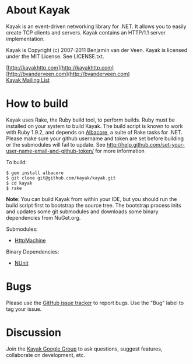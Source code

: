 # About Kayak

Kayak is an event-driven networking library for .NET. It allows you to easily create TCP clients and servers. Kayak contains an HTTP/1.1 server implementation.

Kayak is Copyright (c) 2007-2011 Benjamin van der Veen. Kayak is licensed under the 
MIT License. See LICENSE.txt.

[http://kayakhttp.com](http://kayakhttp.com)<br>
[http://bvanderveen.com](http://bvanderveen.com)<br>
[Kayak Mailing List](http://groups.google.com/group/kayak-http)

# How to build

Kayak uses Rake, the Ruby build tool, to perform builds. Ruby must be installed on your system to build Kayak. The build script is known to work with Ruby 1.9.2, and depends on [Albacore](https://github.com/derickbailey/Albacore), a suite of Rake tasks for .NET.
Please make sure your github username and token are set before building or the submodules will fail to update. See http://help.github.com/set-your-user-name-email-and-github-token/ for more information

To build:

    $ gem install albacore
    $ git clone git@github.com/kayak/kayak.git
    $ cd kayak
    $ rake

**Note**: You can build Kayak from within your IDE, but you should run the build script first to bootstrap the source tree. The bootstrap process inits and updates some git submodules and downloads some binary dependencies from NuGet.org.

Submodules: 

 - [HttpMachine](http://github.com/bvanderveen/httpmachine)

Binary Dependencies:

 - [NUnit](http://nuget.org/List/Packages/NUnit)

# Bugs

Please use the [GitHub issue tracker](https://github.com/kayak/kayak/issues/new) to report bugs. Use the "Bug" label to tag your issue.

# Discussion

Join the [Kayak Google Group](http://groups.google.com/group/kayak-http) to ask questions, suggest features, collaborate on development, etc.